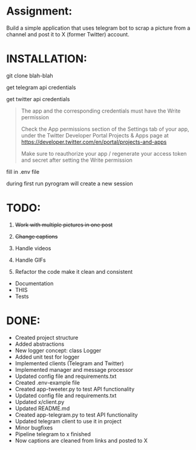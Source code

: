 
# Assignment:
Build a simple application that uses telegram bot to scrap a picture from a channel and post it to X (former Twitter) account.

# INSTALLATION:
git clone blah-blah

get telegram api credentials

get twitter api credentials

> The app and the corresponding credentials must have the Write
> permission
> 
> Check the App permissions section of the Settings tab of your app,
> under the Twitter Developer Portal Projects & Apps page at
> https://developer.twitter.com/en/portal/projects-and-apps
> 
> Make sure to reauthorize your app / regenerate your access token and
> secret  after setting the Write permission

fill in .env file

during first run pyrogram will create a new session


# TODO:
1. ~~Work with multiple pictures in one post~~
2. ~~Change captions~~
3. Handle videos
4. Handle GIFs

5. Refactor the code make it clean and consistent
- Documentation
- THIS
- Tests

# DONE:
- Created project structure
- Added abstractions
- New logger concept: class Logger
- Added unit test for logger
- Implemented clients (Telegram and Twitter)
- Implemented manager and message processor
- Updated config file and requirements.txt
- Created .env-example file
- Created app-tweeter.py to test API functionality
- Updated config file and requirements.txt
- Updated x/client.py 
- Updated README.md
- Created app-telegram.py to test API functionality
- Updated telegram client to use it in project
- Minor bugfixes
- Pipeline telegram to x finished
- Now captions are cleaned from links and posted to X
